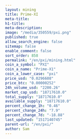 ```yaml
---
layout: mining
title: Prime-XI
meta-title: 
h1-title: 
meta-description: 
image: "/media/350559/pxi.png"
published: true
allow_search_engine: false
sitemap: false
enable_comment: false
sort_order: 858
permalink: "/en/pxi/mining.html"
coin_a_symbol: "PXI"
coin_a_name: "Prime-X1"
coin_a_lower_case: "pxi"
price_usd: "0.0296608"
price_btc: "0.00000252"
24h_volume_usd: "2200.26"
market_cap_usd: "18717610.0"
total_supply: "18717610.0"
available_supply: "18717610.0"
percent_change_1h: "0.46"
percent_change_24h: "7.9"
percent_change_7d: "-18.88"
last_updated: "1517140745"
parent-url: "/en/pxi/"
author: Sam
---
```


